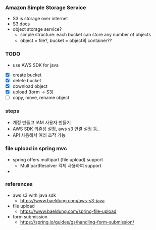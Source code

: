 ### Amazon Simple Storage Service
- S3 is storage over internet
- [S3 docs](https://docs.aws.amazon.com/AmazonS3/latest/userguide/Welcome.html)
- object storage service?
  - simple structure: each bucket can store any number of objects 
  - object = file?, bucket = object의 container??
  
### TODO
- use AWS SDK for java 
- [x] create bucket 
- [x] delete bucket
- [x] download object
- [x] upload (form -> S3)
- [ ] copy, move, rename object

### steps
- 계정 만들고 IAM 사용자 만들기
- AWS SDK 의존성 설정, aws s3 연결 설정 등.. 
- API 사용해서 여러 조작 가능

### file upload in spring mvc
- spring offers multipart (file upload) support
  - MultipartResolver 객체 사용하여 support
- 

### references
- aws s3 with java sdk
  - https://www.baeldung.com/aws-s3-java 
- file upload
  - https://www.baeldung.com/spring-file-upload
- form submission
  - https://spring.io/guides/gs/handling-form-submission/